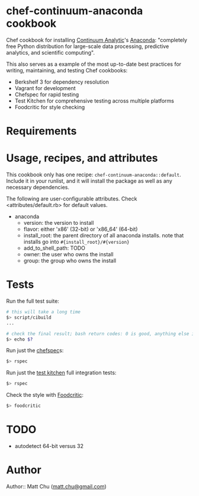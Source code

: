 # chef-continuum-anaconda cookbook

Chef cookbook for installing [Continuum Analytic](http://continuum.io/)'s
[Anaconda](https://store.continuum.io/cshop/anaconda/): "completely free Python
distribution for large-scale data processing, predictive analytics, and
scientific computing".

This also serves as a example of the most up-to-date best practices for
writing, maintaining, and testing Chef cookbooks:

- Berkshelf 3 for dependency resolution
- Vagrant for development
- Chefspec for rapid testing
- Test Kitchen for comprehensive testing across multiple platforms
- Foodcritic for style checking

# Requirements

# Usage, recipes, and attributes

This cookbook only has one recipe: `chef-continuum-anaconda::default`. Include
it in your runlist, and it will install the package as well as any necessary
dependencies.

The following are user-configurable attributes. Check <attributes/default.rb> for default values.

- anaconda
  - version: the version to install
  - flavor: either 'x86' (32-bit) or 'x86_64' (64-bit)
  - install_root: the parent directory of all anaconda installs. note that installs go into `#{install_root}/#{version}`
  - add_to_shell_path: TODO
  - owner: the user who owns the install
  - group: the group who owns the install

# Tests

Run the full test suite:

```bash
# this will take a long time
$> script/cibuild
...

# check the final result; bash return codes: 0 is good, anything else is not
$> echo $?
```

Run just the [chefspec](https://github.com/sethvargo/chefspec)s:

```bash
$> rspec
```

Run just the [test kitchen](https://github.com/test-kitchen/test-kitchen) full integration tests:

```bash
$> rspec
```

Check the style with [Foodcritic](http://acrmp.github.io/foodcritic/):

```bash
$> foodcritic
```

# TODO

- autodetect 64-bit versus 32

# Author

Author:: Matt Chu (matt.chu@gmail.com)
